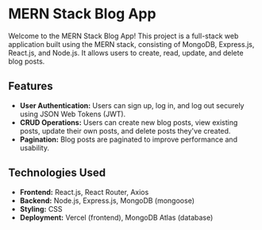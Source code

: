 # MERN Stack Blog App

Welcome to the MERN Stack Blog App! This project is a full-stack web application built using the MERN stack, consisting of MongoDB, Express.js, React.js, and Node.js. It allows users to create, read, update, and delete blog posts.

## Features

- **User Authentication:** Users can sign up, log in, and log out securely using JSON Web Tokens (JWT).
- **CRUD Operations:** Users can create new blog posts, view existing posts, update their own posts, and delete posts they've created.
- **Pagination:** Blog posts are paginated to improve performance and usability.


## Technologies Used

- **Frontend:** React.js, React Router, Axios
- **Backend:** Node.js, Express.js, MongoDB (mongoose)
- **Styling:** CSS
- **Deployment:** Vercel (frontend), MongoDB Atlas (database)
